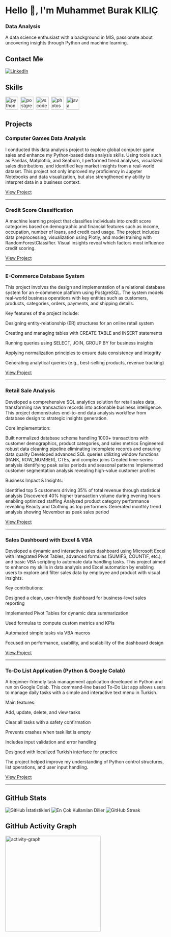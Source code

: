 # Hello 👋, I'm Muhammet Burak KILIÇ
### Data Analysis

A data science enthusiast with a background in MIS, passionate about uncovering insights through Python and machine learning.

## Contact Me
<p><a href="https://www.linkedin.com/in/muhammet-burak-kilic-bba568280/" target="_blank"><img src="https://img.shields.io/badge/LinkedIn-%230077B5.svg?&style=flat-square&logo=linkedin&logoColor=white" alt="LinkedIn"></a> </p>

## Skills

<p align="left">
<img src="https://cdn.jsdelivr.net/gh/devicons/devicon/icons/python/python-original.svg" alt="python" width="40" height="40"/>&nbsp;
<img src="https://cdn.jsdelivr.net/gh/devicons/devicon/icons/postgresql/postgresql-original.svg" alt="postgresql" width="40" height="40"/>&nbsp;
<img src="https://cdn.jsdelivr.net/gh/devicons/devicon/icons/vscode/vscode-original.svg" alt="vscode" width="40" height="40"/>&nbsp;
<img src="https://cdn.jsdelivr.net/gh/devicons/devicon/icons/photoshop/photoshop-plain.svg" alt="photoshop" width="40" height="40"/>&nbsp;
<img src="https://cdn.jsdelivr.net/gh/devicons/devicon/icons/java/java-original.svg" alt="java" width="40" height="40"/>&nbsp;
</p>

## Projects

### Computer Games Data Analysis

I conducted this data analysis project to explore global computer game sales and enhance my Python-based data analysis skills. Using tools such as Pandas, Matplotlib, and Seaborn, I performed trend analyses, visualized sales distributions, and identified key market insights from a real-world dataset. This project not only improved my proficiency in Jupyter Notebooks and data visualization, but also strengthened my ability to interpret data in a business context.

[View Project](https://github.com/embikaa/computer-games-analysis)

---

### Credit Score Classification

A machine learning project that classifies individuals into credit score categories based on demographic and financial features such as income, occupation, number of loans, and credit card usage. The project includes data preprocessing, visualization using Plotly, and model training with RandomForestClassifier. Visual insights reveal which factors most influence credit scoring.

[View Project](https://github.com/embikaa/credit-score-classification)

---

### E-Commerce Database System

This project involves the design and implementation of a relational database system for an e-commerce platform using PostgreSQL. The system models real-world business operations with key entities such as customers, products, categories, orders, payments, and shipping details.

Key features of the project include:

 Designing entity-relationship (ER) structures for an online retail system

 Creating and managing tables with CREATE TABLE and INSERT statements

 Running queries using SELECT, JOIN, GROUP BY for business insights

 Applying normalization principles to ensure data consistency and integrity

 Generating analytical queries (e.g., best-selling products, revenue tracking)

[View Project](https://github.com/embikaa/e-commerce-database-system)

---

### Retail Sale Analysis

Developed a comprehensive SQL analytics solution for retail sales data, transforming raw transaction records into actionable business intelligence. This project demonstrates end-to-end data analysis workflow from database design to strategic insights generation.

Core Implementation:

Built normalized database schema handling 1000+ transactions with customer demographics, product categories, and sales metrics
Engineered robust data cleaning pipeline eliminating incomplete records and ensuring data quality
Developed advanced SQL queries utilizing window functions (RANK, ROW_NUMBER), CTEs, and complex joins
Created time-series analysis identifying peak sales periods and seasonal patterns
Implemented customer segmentation analysis revealing high-value customer profiles

Business Impact & Insights:

Identified top 5 customers driving 35% of total revenue through statistical analysis
Discovered 40% higher transaction volume during evening hours enabling optimized staffing
Analyzed product category performance revealing Beauty and Clothing as top performers
Generated monthly trend analysis showing November as peak sales period

[View Project](https://github.com/embikaa/sql-retail-sales-analysis)

---

### Sales Dashboard with Excel & VBA

Developed a dynamic and interactive sales dashboard using Microsoft Excel with integrated Pivot Tables, advanced formulas (SUMIFS, COUNTIF, etc.), and basic VBA scripting to automate data handling tasks.
This project aimed to enhance my skills in data analysis and Excel automation by enabling users to explore and filter sales data by employee and product with visual insights.

Key contributions:

 Designed a clean, user-friendly dashboard for business-level sales reporting

 Implemented Pivot Tables for dynamic data summarization

 Used formulas to compute custom metrics and KPIs

 Automated simple tasks via VBA macros

 Focused on performance, usability, and scalability of the dashboard design

[View Project](https://github.com/embikaa/excel-vba-dashboard)

---

### To-Do List Application (Python & Google Colab)

A beginner-friendly task management application developed in Python and run on Google Colab. This command-line based To-Do List app allows users to manage daily tasks with a simple and interactive text menu in Turkish.

Main features:

 Add, update, delete, and view tasks

 Clear all tasks with a safety confirmation

 Prevents crashes when task list is empty

 Includes input validation and error handling

 Designed with localized Turkish interface for practice

The project helped improve my understanding of Python control structures, list operations, and user input handling.

[View Project](https://github.com/embikaa/to-do-list-python)

---

## GitHub Stats

<img src="https://github-readme-stats.vercel.app/api?username=embikaa&show_icons=true&count_private=true&theme=radical" alt="GitHub İstatistikleri" />

<img src="https://github-readme-stats.vercel.app/api/top-langs/?username=embikaa&layout=compact&theme=radical" alt="En Çok Kullanılan Diller" />

<img src="https://github-readme-streak-stats.herokuapp.com/?user=embikaa&theme=radical" alt="GitHub Streak" />

## GitHub Activity Graph

<img src="https://github-readme-activity-graph.vercel.app/graph?username=embikaa&radius=16&theme=github&area=true&order=5" height="300" alt="activity-graph" />

